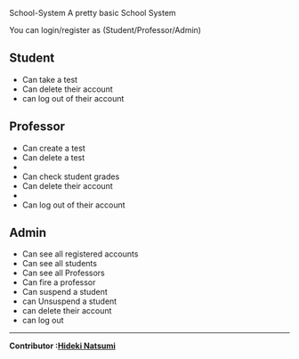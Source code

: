   School-System
A pretty basic School System

You can login/register as (Student/Professor/Admin)

Student 
-
<ul>
<li>Can take a test</li>
<li>Can delete their account</li>
<li>can log out of their account</li>
</ul>

Professor
-

<ul>
  
<li>Can create a test</li>
<li>Can delete a test<li>
<li>Can check student grades</li>
<li>Can delete their account<li>
<li>Can log out of their account</li>
  
</ul>

Admin
-

<ul>
<li>Can see all registered accounts</li>
<li>Can see all students </li>
<li>Can see all Professors</li>
<li>Can fire a professor</li>
<li>Can suspend a student </li>
<li>can Unsuspend a student</li>
<li>can delete their account</li>
<li>can log out </li>
</ul>

---
<strong>Contributor :[Hideki Natsumi](https://github.com/HidekiNatsumi) 
